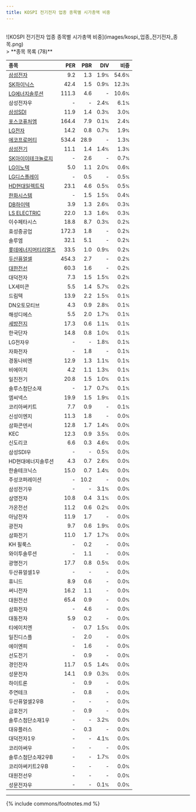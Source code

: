 ```yaml
---
title: KOSPI 전기전자 업종 종목별 시가총액 비중
---
```

<br>
![KOSPI 전기전자 업종 종목별 시가총액 비중](images/kospi_업종_전기전자_종목.png)
<br>
> **종목 목록 (78)**<a id="list"></a>

| **종목** | **PER** | **PBR** | **DIV** | **비중** |
| :------- | ------: | ------: | ------: | -------: |
| [삼성전자](/005930/) | 9.2 | 1.3 | 1.9<small>%</small> | 54.6<small>%</small> |
| [SK하이닉스](/000660/) | 42.4 | 1.5 | 0.9<small>%</small> | 12.3<small>%</small> |
| [LG에너지솔루션](/373220/) | 111.3 | 4.6 | - | 10.6<small>%</small> |
| 삼성전자우 | - | - | 2.4<small>%</small> | 6.1<small>%</small> |
| [삼성SDI](/006400/) | 11.9 | 1.4 | 0.3<small>%</small> | 3.0<small>%</small> |
| [포스코퓨처엠](/003670/) | 164.4 | 7.9 | 0.1<small>%</small> | 2.4<small>%</small> |
| [LG전자](/066570/) | 14.2 | 0.8 | 0.7<small>%</small> | 1.9<small>%</small> |
| [에코프로머티](/450080/) | 534.4 | 28.9 | - | 1.3<small>%</small> |
| [삼성전기](/009150/) | 11.1 | 1.4 | 1.4<small>%</small> | 1.3<small>%</small> |
| [SK아이이테크놀로지](/361610/) | - | 2.6 | - | 0.7<small>%</small> |
| [LG이노텍](/011070/) | 5.0 | 1.1 | 2.0<small>%</small> | 0.6<small>%</small> |
| [LG디스플레이](/034220/) | - | 0.5 | - | 0.5<small>%</small> |
| [HD현대일렉트릭](/267260/) | 23.1 | 4.6 | 0.5<small>%</small> | 0.5<small>%</small> |
| [한화시스템](/272210/) | - | 1.5 | 1.5<small>%</small> | 0.4<small>%</small> |
| [DB하이텍](/000990/) | 3.9 | 1.3 | 2.6<small>%</small> | 0.3<small>%</small> |
| [LS ELECTRIC](/010120/) | 22.0 | 1.3 | 1.6<small>%</small> | 0.3<small>%</small> |
| 이수페타시스 | 18.8 | 8.7 | 0.3<small>%</small> | 0.2<small>%</small> |
| 효성중공업 | 172.3 | 1.8 | - | 0.2<small>%</small> |
| 솔루엠 | 32.1 | 5.1 | - | 0.2<small>%</small> |
| [롯데에너지머티리얼즈](/020150/) | 33.5 | 1.0 | 0.9<small>%</small> | 0.2<small>%</small> |
| [두산퓨얼셀](/336260/) | 454.3 | 2.7 | - | 0.2<small>%</small> |
| [대한전선](/001440/) | 60.3 | 1.6 | - | 0.2<small>%</small> |
| 대덕전자 | 7.3 | 1.5 | 1.5<small>%</small> | 0.2<small>%</small> |
| LX세미콘 | 5.5 | 1.4 | 5.7<small>%</small> | 0.2<small>%</small> |
| 드림텍 | 13.9 | 2.2 | 1.5<small>%</small> | 0.1<small>%</small> |
| DN오토모티브 | 4.3 | 0.9 | 2.8<small>%</small> | 0.1<small>%</small> |
| 해성디에스 | 5.5 | 2.0 | 1.7<small>%</small> | 0.1<small>%</small> |
| [세방전지](/004490/) | 17.3 | 0.6 | 1.1<small>%</small> | 0.1<small>%</small> |
| 한국단자 | 14.8 | 0.8 | 1.0<small>%</small> | 0.1<small>%</small> |
| LG전자우 | - | - | 1.8<small>%</small> | 0.1<small>%</small> |
| 자화전자 | - | 1.8 | - | 0.1<small>%</small> |
| 경동나비엔 | 12.9 | 1.3 | 1.1<small>%</small> | 0.1<small>%</small> |
| 비에이치 | 4.2 | 1.1 | 1.3<small>%</small> | 0.1<small>%</small> |
| 일진전기 | 20.8 | 1.5 | 1.0<small>%</small> | 0.1<small>%</small> |
| 솔루스첨단소재 | - | 1.7 | 0.7<small>%</small> | 0.1<small>%</small> |
| 엠씨넥스 | 19.9 | 1.5 | 1.9<small>%</small> | 0.1<small>%</small> |
| 코리아써키트 | 7.7 | 0.9 | - | 0.1<small>%</small> |
| 신성이엔지 | 11.3 | 1.8 | - | 0.0<small>%</small> |
| 삼화콘덴서 | 12.8 | 1.7 | 1.4<small>%</small> | 0.0<small>%</small> |
| KEC | 12.3 | 0.9 | 3.5<small>%</small> | 0.0<small>%</small> |
| 신도리코 | 6.6 | 0.3 | 4.6<small>%</small> | 0.0<small>%</small> |
| 삼성SDI우 | - | - | 0.5<small>%</small> | 0.0<small>%</small> |
| HD현대에너지솔루션 | 4.3 | 0.7 | 2.6<small>%</small> | 0.0<small>%</small> |
| 한솔테크닉스 | 15.0 | 0.7 | 1.4<small>%</small> | 0.0<small>%</small> |
| 주성코퍼레이션 | - | 10.2 | - | 0.0<small>%</small> |
| 삼성전기우 | - | - | 3.1<small>%</small> | 0.0<small>%</small> |
| 삼영전자 | 10.8 | 0.4 | 3.1<small>%</small> | 0.0<small>%</small> |
| 가온전선 | 11.2 | 0.6 | 0.2<small>%</small> | 0.0<small>%</small> |
| 아남전자 | 11.9 | 1.7 | - | 0.0<small>%</small> |
| 광전자 | 9.7 | 0.6 | 1.9<small>%</small> | 0.0<small>%</small> |
| 삼화전기 | 11.0 | 1.7 | 1.7<small>%</small> | 0.0<small>%</small> |
| KH 필룩스 | - | 0.2 | - | 0.0<small>%</small> |
| 와이투솔루션 | - | 1.1 | - | 0.0<small>%</small> |
| 광명전기 | 17.7 | 0.8 | 0.5<small>%</small> | 0.0<small>%</small> |
| 두산퓨얼셀1우 | - | - | - | 0.0<small>%</small> |
| 휴니드 | 8.9 | 0.6 | - | 0.0<small>%</small> |
| 써니전자 | 16.2 | 1.1 | - | 0.0<small>%</small> |
| 대원전선 | 65.4 | 0.9 | - | 0.0<small>%</small> |
| 삼화전자 | - | 4.6 | - | 0.0<small>%</small> |
| 대동전자 | 5.9 | 0.2 | - | 0.0<small>%</small> |
| 티에이치엔 | - | 0.7 | 1.5<small>%</small> | 0.0<small>%</small> |
| 일진디스플 | - | 2.0 | - | 0.0<small>%</small> |
| 에이엔피 | - | 1.6 | - | 0.0<small>%</small> |
| 선도전기 | - | 0.9 | - | 0.0<small>%</small> |
| 경인전자 | 11.7 | 0.5 | 1.4<small>%</small> | 0.0<small>%</small> |
| 성문전자 | 14.1 | 0.9 | 0.3<small>%</small> | 0.0<small>%</small> |
| 하이트론 | - | 0.9 | - | 0.0<small>%</small> |
| 주연테크 | - | 0.8 | - | 0.0<small>%</small> |
| 두산퓨얼셀2우B | - | - | - | 0.0<small>%</small> |
| 금호전기 | - | 0.9 | - | 0.0<small>%</small> |
| 솔루스첨단소재1우 | - | - | 3.2<small>%</small> | 0.0<small>%</small> |
| 대유플러스 | - | 0.3 | - | 0.0<small>%</small> |
| 대덕전자1우 | - | - | 4.1<small>%</small> | 0.0<small>%</small> |
| 코리아써우 | - | - | - | 0.0<small>%</small> |
| 솔루스첨단소재2우B | - | - | 1.7<small>%</small> | 0.0<small>%</small> |
| 코리아써키트2우B | - | - | - | 0.0<small>%</small> |
| 대원전선우 | - | - | - | 0.0<small>%</small> |
| 성문전자우 | - | - | 0.1<small>%</small> | 0.0<small>%</small> |

---
{% include commons/footnotes.md %}